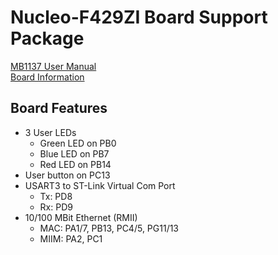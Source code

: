 # Nucleo-F429ZI Board Support Package

[MB1137 User Manual](https://www.st.com/resource/en/user_manual/um1974-stm32-nucleo144-boards-mb1137-stmicroelectronics.pdf)  
[Board Information](https://os.mbed.com/platforms/ST-Nucleo-F429ZI/)

## Board Features
* 3 User LEDs
  * Green LED on PB0
  * Blue LED on PB7
  * Red LED on PB14
* User button on PC13
* USART3 to ST-Link Virtual Com Port
  * Tx: PD8
  * Rx: PD9
* 10/100 MBit Ethernet (RMII)
  * MAC: PA1/7, PB13, PC4/5, PG11/13
  * MIIM: PA2, PC1
